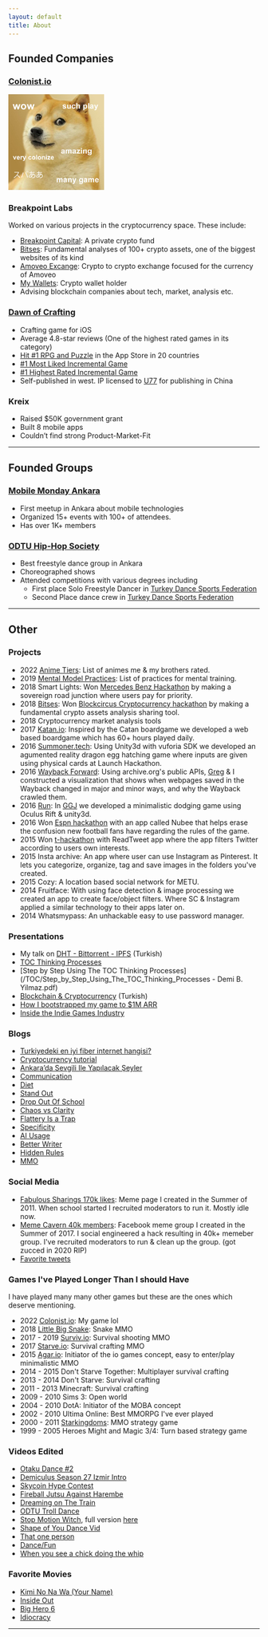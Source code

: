 ```yaml
---
layout: default
title: About
---
```


## Founded Companies

### [Colonist.io](https://colonist.io)


<img src="/img/doge.png" style="width:12rem;height:12rem;">

### Breakpoint Labs

Worked on various projects in the cryptocurrency space. These include:

- [Breakpoint Capital](https://www.breakpointcapital.net/): A private crypto fund
- [Bitses](http://bitses.org): Fundamental analyses of 100+ crypto assets, one of the biggest websites of its kind
- [Amoveo Excange](http://amoveo.exchange/): Crypto to crypto exchange focused for the currency of Amoveo
- [My Wallets](http://mywallets.co): Crypto wallet holder
- Advising blockchain companies about tech, market, analysis etc. 

### [Dawn of Crafting](https://www.dawnofcrafting.com/)

- Crafting game for iOS
- Average 4.8-star reviews (One of the highest rated games in its category)
- [Hit #1 RPG and Puzzle](https://www.appannie.com/en/apps/ios/top/) in the App Store in 20 countries
- [#1 Most Liked Incremental Game](https://www.incrementalgame.com/)
- [#1 Highest Rated Incremental Game](https://plaza.dsolver.ca/games)
- Self-published in west. IP licensed to [U77](https://www.taptap.com/app/74868) for publishing in China

### Kreix

- Raised $50K government grant
- Built 8 mobile apps
- Couldn’t find strong Product-Market-Fit

---

## Founded Groups

### [Mobile Monday Ankara](https://www.meetup.com/MobileMondayAnkara/)

- First meetup in Ankara about mobile technologies
- Organized 15+ events with 100+ of attendees.
- Has over 1K+ members

### [ODTU Hip-Hop Society](https://www.instagram.com/odtuhiphop/)

- Best freestyle dance group in Ankara
- Choreographed shows
- Attended competitions with various degrees including 
  - First place Solo Freestyle Dancer in [Turkey Dance Sports Federation](http://www.tdsf.gov.tr/)
  - Second Place dance crew in [Turkey Dance Sports Federation](http://www.tdsf.gov.tr/)

---

## Other

### Projects

<ul class="posts">
  <li>
    <span class="post-date">2022</span>
    <span><a href="https://docs.google.com/spreadsheets/d/1GN5pIOwE0pv6nAoKmS6MymbVmc8sZCcM3WkiaQVz2CM/edit#gid=1239741220">Anime Tiers</a>: List of animes me & my brothers rated.</span>
  </li>
  <li>
    <span class="post-date">2019</span>
    <span><a href="http://mmpractices.com/">Mental Model Practices</a>: List of practices for mental training.</span>
  </li>
  <li>
    <span class="post-date">2018</span>
    <span>Smart Lights: Won <a href="https://webrazzi.com/2018/12/06/mercedes-benz-turkun-duzenledigi-hack-istanbulda-ilk-3e-giren-projeler/">Mercedes Benz Hackathon</a> by making a sovereign road junction where users pay for priority.</span>
  </li>
  <li>
    <span class="post-date">2018</span>
    <span><a href="https://bitses.org/">Bitses</a>: Won <a href="http://www.blockcircus.com/">Blockcircus Cryptocurrency hackathon</a> by making a fundamental crypto assets analysis sharing tool.</span>
  </li>
  <li>
    <span class="post-date">2018</span>
    <span>Cryptocurrency market analysis tools</span>
  </li>
  <li>
    <span class="post-date">2017</span>
    <span><a href="http://katan.io/">Katan.io</a>: Inspired by the Catan boardgame we developed a web based boardgame which has 60+ hours played daily.</span>
  </li>
  <li>
    <span class="post-date">2016</span>
    <span><a href="https://www.youtube.com/watch?v=yzPpbQhXYU8">Summoner.tech</a>: Using Unity3d with vuforia SDK we developed an agumented reality dragon egg hatching game where inputs are given using physical cards at Launch Hackathon.</span>
  </li>
  <li>
    <span class="post-date">2016</span>
    <span><a href="https://www.youtube.com/watch?v=oipc7cbogy0">Wayback Forward</a>: Using archive.org's public APIs, <a href="https://twitter.com/@glindahl">Greg</a> & I constructed a visualization that shows when webpages saved in the Wayback changed in major and minor ways, and why the Wayback crawled them.</span>
  </li>
  <li>
    <span class="post-date">2016</span>
    <span><a href="https://www.youtube.com/watch?v=fRMItUbDcws">Run</a>: In <a href="https://globalgamejam.org/">GGJ</a> we developed a minimalistic dodging game using Oculus Rift & unity3d. </span>
  </li>
  <li>
    <span class="post-date">2016</span>
    <span>Won <a href="https://www.instagram.com/p/BAqak6nNwhw/">Espn hackathon</a> with an app called Nubee that helps erase the confusion new football fans have regarding the rules of the game.</span>
  </li>
  <li>
    <span class="post-date">2015</span>
    <span>Won <a href="http://odtuteknokent.com.tr/tr/haber/t-hackathonda-abd-yolculari-belli-oldu">t-hackathon</a> with ReadTweet app where the app filters Twitter according to users own interests.</span>
  </li>
  
  <li>
    <span class="post-date">2015</span>
    <span>Insta archive: An app where user can use Instagram as Pinterest. It lets you categorize, organize, tag and save images in the folders you've created.</span>
  </li>
  <li>
    <span class="post-date">2015</span>
    <span>Cozy: A location based social network for METU.</span>
  </li>
  <li>
    <span class="post-date">2014</span>
    <span>Fruitface: With using face detection & image processing we created an app to create face/object filters. Where SC & Instagram applied a similar technology to their apps later on.</span>
  </li>
  <li>
    <span class="post-date">2014</span>
    <span>Whatsmypass: An unhackable easy to use password manager.</span>
  </li>
</ul>

### Presentations

- My talk on [DHT - Bittorrent - IPFS](https://www.youtube.com/watch?v=YKyh3KZaWXc&t=4s) (Turkish) 
- [TOC Thinking Processes](/TOC/TOC_Thinking_Process.pdf)
- [Step by Step Using The TOC Thinking Processes](/TOC/Step_by_Step_Using_The_TOC_Thinking_Processes - Demi B. Yilmaz.pdf)
- [Blockchain & Cryptocurrency](/content/blockchain.pdf) (Turkish)
- [How I bootstrapped my game to $1M ARR](https://2023.tgdf.tw/en/speakers/demi-yilmaz)
- [Inside the Indie Games Industry](https://www.scape.sg/venue/replay-cyoa/)


### Blogs

- [Turkiyedeki en iyi fiber internet hangisi?](https://medium.com/@demiculus/en-iyi-fiber-internet-hangisi-e95e9a3c4bb4)  
- [Cryptocurrency tutorial](https://medium.com/@demiculus/cryptocurrency-tutorial-875e9f83db24)  
- [Ankara’da Sevgili Ile Yapılacak Şeyler](https://medium.com/@demiculus/ankara-da-sevgili-ile-yap%C4%B1lacak-%C5%9Feyler-5d78c61c0604)  
- [Communication](/communication)  
- [Diet](/diet)  
- [Stand Out](/stand-out)  
- [Drop Out Of School](/dropout)  
- [Chaos vs Clarity](/chaos)  
- [Flattery Is a Trap](/compliments)  
- [Specificity](/specificity)  
- [AI Usage](/ai-usage)  
- [Better Writer](/better-writer)  
- [Hidden Rules](/hidden-rules)  
- [MMO](/mmo)  


### Social Media

- [Fabulous Sharings 170k likes](https://www.facebook.com/Fabulous.Sharings): Meme page I created in the Summer of 2011. When school started I recruited moderators to run it. Mostly idle now.
- [Meme Cavern 40k members](https://www.facebook.com/groups/theexecutivememers): Facebook meme group I created in the Summer of 2017. I social engineered a hack resulting in 40k+ memeber group. I've recruited moderators to run & clean up the group. (got zucced in 2020 RIP)
- [Favorite tweets](https://twitter.com/demiculus/timelines/1207887974425219072)

### Games I've Played Longer Than I should Have

I have played many many other games but these are the ones which deserve mentioning.

<ul class="posts">
  <li>
    <span class="post-date">2022</span>
    <span><a href="https://colonist.io/">Colonist.io</a>: My game lol</span>
  </li>
  <li>
    <span class="post-date">2018</span>
    <span><a href="https://littlebigsnake.com/">Little Big Snake</a>: Snake MMO</span>
  </li>
  <li>
    <span class="post-date">2017 - 2019</span>
    <span><a href="http://surviv.io/">Surviv.io</a>: Survival shooting MMO</span>
  </li>
  <li>
    <span class="post-date">2017</span>
    <span><a href="http://starve.io/">Starve.io</a>: Survival crafting MMO</span>
  </li>
  <li>
    <span class="post-date">2015</span>
    <span><a href="http://agar.io/">Agar.io</a>: Initiator of the io games concept, easy to enter/play minimalistic MMO</span>
  </li>
  <li>
    <span class="post-date">2014 - 2015</span>
    <span>Don't Starve Together: Multiplayer survival crafting</span>
  </li>
  <li>
    <span class="post-date">2013 - 2014</span>
    <span>Don't Starve: Survival crafting</span>
  </li>
  <li>
    <span class="post-date">2011 - 2013</span>
    <span>Minecraft: Survival crafting</span>
  </li>
  <li>
    <span class="post-date">2009 - 2010</span>
    <span>Sims 3: Open world</span>
  </li>
  <li>
    <span class="post-date">2004 - 2010</span>
    <span>DotA: Initiator of the MOBA concept</span>
  </li>
  <li>
    <span class="post-date">2002 - 2010</span>
    <span>Ultima Online: Best MMORPG I've ever played</span>
  </li>
  <li>
    <span class="post-date">2000 - 2011</span>
    <span><a href="http://starkingdoms.com/">Starkingdoms</a>: MMO strategy game</span>
  </li>
  <li>
    <span class="post-date">1999 - 2005</span>
    <span>Heroes Might and Magic 3/4: Turn based strategy game</span>
  </li>
</ul>

### Videos Edited

- [Otaku Dance #2](https://www.instagram.com/p/BwFYVBvg2as/)
- [Demiculus Season 27 Izmir Intro](https://www.youtube.com/watch?v=oyosucVXIRo)
- [Skycoin Hype Contest](https://www.youtube.com/watch?v=rpO0H5Vwwgw&t=2s)
- [Fireball Jutsu Against Harembe](https://www.youtube.com/watch?v=JZYFxXsFf3s)
- [Dreaming on The Train](https://www.youtube.com/watch?v=ELoNZFE6ms0)
- [ODTU Troll Dance](https://www.youtube.com/watch?v=opnZb7gnsJg)
- [Stop Motion Witch](https://www.instagram.com/p/BYQKxPgHn-QyVoa7qJtoVt91vi8zZw_LKc-QPQ0), full version [here](https://www.youtube.com/watch?v=plFxF3S3le0)
- [Shape of You Dance Vid](https://www.instagram.com/p/BQnoU4XDWZ3VtmDm2xjL0HL53H3ffXT7Jv2qA80)
- [That one person](https://www.instagram.com/p/BRBM6JAj0hkDPYPn75mcXoACpjcAn13Q7lvNkU0)
- [Dance/Fun](https://www.instagram.com/p/BNuCG6tgVX0ZSzbVHgxg0dvQFVPF_qoTfatGuY0)
- [When you see a chick doing the whip](https://www.instagram.com/p/BKfQXUBD_DL_rzXNnKH7bVJveRAT9PlaDM9vOA0)

### Favorite Movies

- [Kimi No Na Wa (Your Name)](https://www.imdb.com/title/tt5311514/)
- [Inside Out](https://www.imdb.com/title/tt2096673)
- [Big Hero 6](https://www.imdb.com/title/tt2245084/)
- [Idiocracy](https://www.youtube.com/watch?v=sP2tUW0HDHA)

---


